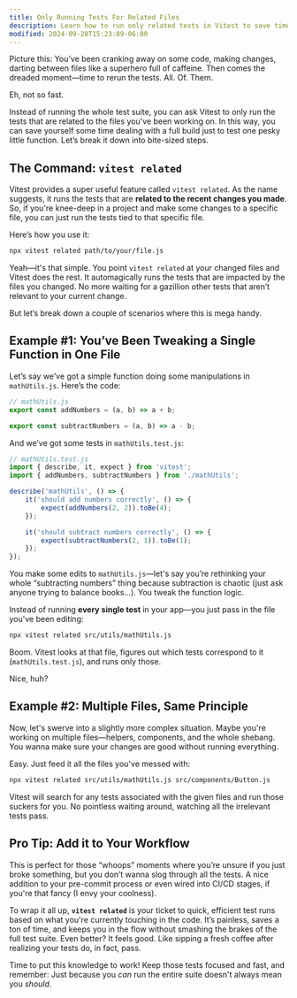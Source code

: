 ```yaml
---
title: Only Running Tests For Related Files
description: Learn how to run only related tests in Vitest to save time.
modified: 2024-09-28T15:23:09-06:00
---
```


Picture this: You’ve been cranking away on some code, making changes, darting between files like a superhero full of caffeine. Then comes the dreaded moment—time to rerun the tests. All. Of. Them.

Eh, not so fast.

Instead of running the whole test suite, you can ask Vitest to only run the tests that are related to the files you've been working on. In this way, you can save yourself some time dealing with a full build just to test one pesky little function. Let’s break it down into bite-sized steps.

## The Command: `vitest related`

Vitest provides a super useful feature called `vitest related`. As the name suggests, it runs the tests that are **related to the recent changes you made**. So, if you're knee-deep in a project and make some changes to a specific file, you can just run the tests tied to that specific file.

Here’s how you use it:

```bash
npx vitest related path/to/your/file.js
```

Yeah—it's that simple. You point `vitest related` at your changed files and Vitest does the rest. It automagically runs the tests that are impacted by the files you changed. No more waiting for a gazillion other tests that aren’t relevant to your current change.

But let’s break down a couple of scenarios where this is mega handy.

## Example #1: You’ve Been Tweaking a Single Function in One File

Let’s say we’ve got a simple function doing some manipulations in `mathUtils.js`. Here’s the code:

```javascript
// mathUtils.js
export const addNumbers = (a, b) => a + b;

export const subtractNumbers = (a, b) => a - b;
```

And we’ve got some tests in `mathUtils.test.js`:

```javascript
// mathUtils.test.js
import { describe, it, expect } from 'vitest';
import { addNumbers, subtractNumbers } from './mathUtils';

describe('mathUtils', () => {
	it('should add numbers correctly', () => {
		expect(addNumbers(2, 2)).toBe(4);
	});

	it('should subtract numbers correctly', () => {
		expect(subtractNumbers(2, 1)).toBe(1);
	});
});
```

You make some edits to `mathUtils.js`—let's say you’re rethinking your whole “subtracting numbers” thing because subtraction is chaotic (just ask anyone trying to balance books…). You tweak the function logic.

Instead of running **every single test** in your app—you just pass in the file you've been editing:

```bash
npx vitest related src/utils/mathUtils.js
```

Boom. Vitest looks at that file, figures out which tests correspond to it (`mathUtils.test.js`), and runs only those.

Nice, huh?

## Example #2: Multiple Files, Same Principle

Now, let's swerve into a slightly more complex situation. Maybe you're working on multiple files—helpers, components, and the whole shebang. You wanna make sure your changes are good without running everything.

Easy. Just feed it all the files you've messed with:

```bash
npx vitest related src/utils/mathUtils.js src/components/Button.js
```

Vitest will search for any tests associated with the given files and run those suckers for you. No pointless waiting around, watching all the irrelevant tests pass.

## Pro Tip: Add it to Your Workflow

This is perfect for those “whoops” moments where you’re unsure if you just broke something, but you don’t wanna slog through all the tests. A nice addition to your pre-commit process or even wired into CI/CD stages, if you're that fancy (I envy your coolness).

To wrap it all up, **`vitest related`** is your ticket to quick, efficient test runs based on what you're currently touching in the code. It’s painless, saves a ton of time, and keeps you in the flow without smashing the brakes of the full test suite. Even better? It feels good. Like sipping a fresh coffee after realizing your tests do, in fact, pass.

Time to put this knowledge to work! Keep those tests focused and fast, and remember: Just because you _can_ run the entire suite doesn't always mean you _should_.
